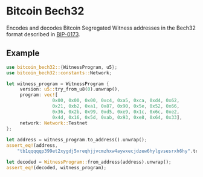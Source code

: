 # Bitcoin Bech32

Encodes and decodes Bitcoin Segregated Witness addresses in the Bech32 format described in [BIP-0173](https://github.com/bitcoin/bips/blob/master/bip-0173.mediawiki).

## Example

```rust
use bitcoin_bech32::{WitnessProgram, u5};
use bitcoin_bech32::constants::Network;

let witness_program = WitnessProgram {
     version: u5::try_from_u8(0).unwrap(),
     program: vec![
                 0x00, 0x00, 0x00, 0xc4, 0xa5, 0xca, 0xd4, 0x62, 
                 0x21, 0xb2, 0xa1, 0x87, 0x90, 0x5e, 0x52, 0x66, 
                 0x36, 0x2b, 0x99, 0xd5, 0xe9, 0x1c, 0x6c, 0xe2, 
                 0x4d, 0x16, 0x5d, 0xab, 0x93, 0xe8, 0x64, 0x33],
     network: Network::Testnet
};
 
let address = witness_program.to_address().unwrap();
assert_eq!(address, 
    "tb1qqqqqp399et2xygdj5xreqhjjvcmzhxw4aywxecjdzew6hylgvsesrxh6hy".to_string());

let decoded = WitnessProgram::from_address(address).unwrap();
assert_eq!(decoded, witness_program);
```

